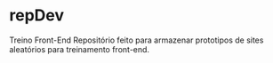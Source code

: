# repDev
 Treino Front-End
 Repositório feito para armazenar prototipos de sites aleatórios para treinamento front-end.